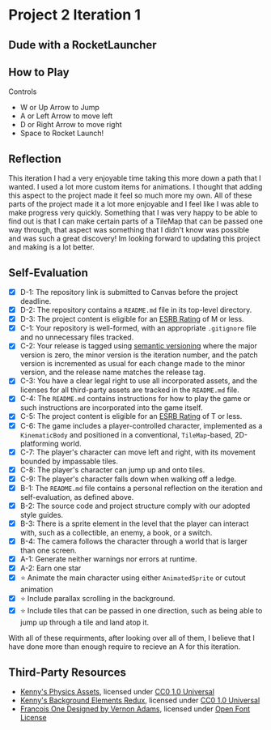 # Project 2 Iteration 1

## Dude with a RocketLauncher

## How to Play



Controls
- W or Up Arrow to Jump
- A or Left Arrow to move left
- D or Right Arrow to move right
- Space to Rocket Launch!

## Reflection

This iteration I had a very enjoyable time taking this more down a path that I wanted. I used a lot more custom items for animations. I thought that adding this aspect to the project made it feel so much more my own. All of these parts of the project made it a lot more enjoyable and I feel like I was able to make progress very quickly. Something that I was very happy to be able to find out is that I can make certain parts of a TileMap that can be passed one way through, that aspect was something that I didn't know was possible and was such a great discovery! Im looking forward to updating this project and making is a lot better.

## Self-Evaluation

- [X] D-1: The repository link is submitted to Canvas before the project deadline.
- [X] D-2: The repository contains a <code>README.md</code> file in its top-level directory.
- [X] D-3: The project content is eligible for an <a href="https://www.esrb.org/ratings-guide/">ESRB Rating</a> of M or less.
- [X] C-1: Your repository is well-formed, with an appropriate <code>.gitignore</code> file and no unnecessary files tracked.
- [x] C-2: Your release is tagged using <a href="https://semver.org/">semantic versioning</a> where the major version is zero, the minor version is the iteration number, and the patch version is incremented as usual for each change made to the minor version, and the release name matches the release tag.
- [x] C-3: You have a clear legal right to use all incorporated assets, and the licenses for all third-party assets are tracked in the <code>README.md</code> file.
- [X] C-4: The <code>README.md</code> contains instructions for how to play the game or such instructions are incorporated into the game itself.
- [X] C-5: The project content is eligible for an <a href="https://www.esrb.org/ratings-guide/">ESRB Rating</a> of T or less.
- [X] C-6: The game includes a player-controlled character, implemented as a <code>KinematicBody</code> and positioned in a conventional, <code>TileMap</code>-based, 2D-platforming world.
- [X] C-7: The player's character can move left and right, with its movement bounded by impassable tiles.
- [X] C-8: The player's character can jump up and onto tiles.
- [X] C-9: The player's character falls down when walking off a ledge.
- [X] B-1: The <code>README.md</code> file contains a personal reflection on the iteration and self-evaluation, as defined above.
- [X] B-2: The source code and project structure comply with our adopted style guides.
- [X] B-3: There is a sprite element in the level that the player can interact with, such as a collectible, an enemy, a book, or a switch.
- [X] B-4: The camera follows the character through a world that is larger than one screen.
- [X] A-1: Generate neither warnings nor errors at runtime.
- [X] A-2: Earn one star
- [X] ⭐ Animate the main character using either <code>AnimatedSprite</code> or cutout animation
- [X] ⭐ Include parallax scrolling in the background.
- [X] ⭐ Include tiles that can be passed in one direction, such as being able to jump up through a tile and land atop it.

With all of these requirments, after looking over all of them, I believe that I have done more than enough require to recieve an A for this iteration.

## Third-Party Resources

- [Kenny's Physics Assets](https://kenney.nl/assets/physics-assets), licensed under [CC0 1.0 Universal](https://creativecommons.org/publicdomain/zero/1.0/)
- [Kenny's Background Elements Redux](https://kenney.nl/assets/background-elements-redux), licensed under 
[CC0 1.0 Universal](https://creativecommons.org/publicdomain/zero/1.0/)
- [Francois One Designed by Vernon Adams](https://fonts.google.com/specimen/Francois+One#standard-styles), licensed under [Open Font License](https://scripts.sil.org/cms/scripts/page.php?site_id=nrsi&id=OFL)